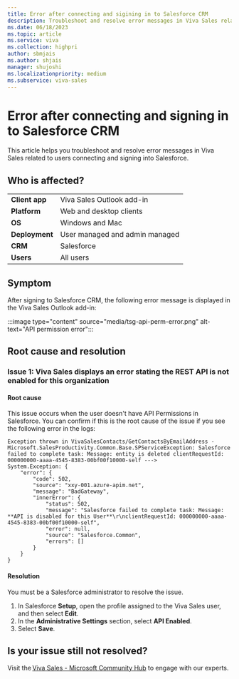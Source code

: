 ```yaml
---
title: Error after connecting and sigining in to Salesforce CRM
description: Troubleshoot and resolve error messages in Viva Sales related to error message after connecting and sigining in to Salesforce CRM.
ms.date: 06/18/2023
ms.topic: article
ms.service: viva
ms.collection: highpri
author: sbmjais
ms.author: shjais
manager: shujoshi
ms.localizationpriority: medium
ms.subservice: viva-sales
---
```


# Error after connecting and signing in to Salesforce CRM

This article helps you troubleshoot and resolve error messages in Viva Sales related to users connecting and signing into Salesforce. 

## Who is affected?

|  |  |
|---------|---------|
|**Client app**     |  Viva Sales Outlook add-in        |
|**Platform**     | Web and desktop clients         |
|**OS**     | Windows and Mac         |
|**Deployment**     | User managed and admin managed       |
|**CRM**     | Salesforce      |
|**Users**     | All users |

## Symptom

After signing to Salesforce CRM, the following error message is displayed in the Viva Sales Outlook add-in:

:::image type="content" source="media/tsg-api-perm-error.png" alt-text="API permission error":::

## Root cause and resolution

### Issue 1: Viva Sales displays an error stating the REST API is not enabled for this organization 

#### Root cause

This issue occurs when the user doesn't have API Permissions in Salesforce. You can confirm if this is the root cause of the issue if you see the following error in the logs:

```
Exception thrown in VivaSalesContacts/GetContactsByEmailAddress - 
Microsoft.SalesProductivity.Common.Base.SPServiceException: Salesforce failed to complete task: Message: entity is deleted clientRequestId: 000000000-aaaa-4545-8383-00bf00f10000-self ---> 
System.Exception: { 
    "error": { 
        "code": 502, 
        "source": "xxy-001.azure-apim.net", 
        "message": "BadGateway", 
        "innerError": { 
            "status": 502, 
            "message": "Salesforce failed to complete task: Message: **API is disabled for this User**\r\nclientRequestId: 000000000-aaaa-4545-8383-00bf00f10000-self", 
            "error": null, 
            "source": "Salesforce.Common", 
            "errors": [] 
        } 
    } 
} 
```

#### Resolution

You must be a Salesforce administrator to resolve the issue.

1. In Salesforce **Setup**, open the profile assigned to the Viva Sales user, and then select **Edit**.
2. In the **Administrative Settings** section, select **API Enabled**. 
3. Select **Save**.

## Is your issue still not resolved?

Visit the [Viva Sales - Microsoft Community Hub](https://techcommunity.microsoft.com/t5/viva-sales/bd-p/VivaSales) to engage with our experts.
